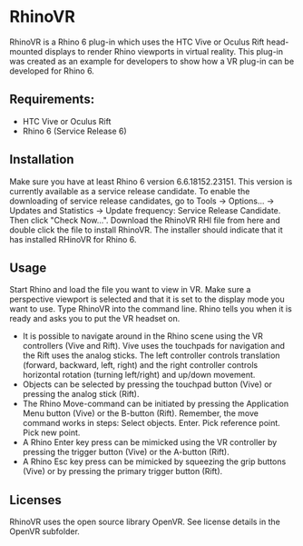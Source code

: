 # RhinoVR

RhinoVR is a Rhino 6 plug-in which uses the HTC Vive or Oculus Rift head-mounted displays to render Rhino viewports in virtual reality. This plug-in was created as an example for developers to show how a VR plug-in can be developed for Rhino 6.

## Requirements:
* HTC Vive or Oculus Rift
* Rhino 6 (Service Release 6)

## Installation
Make sure you have at least Rhino 6 version 6.6.18152.23151. This version is currently available as a service release candidate. To enable the downloading of service release candidates, go to Tools -> Options... -> Updates and Statistics -> Update frequency: Service Release Candidate. Then click "Check Now...". Download the RhinoVR RHI file from here and double click the file to install RhinoVR. The installer should indicate that it has installed RHinoVR for Rhino 6.

## Usage
Start Rhino and load the file you want to view in VR. Make sure a perspective viewport is selected and that it is set to the display mode you want to use. Type RhinoVR into the command line. Rhino tells you when it is ready and asks you to put the VR headset on.

* It is possible to navigate around in the Rhino scene using the VR controllers (Vive and Rift). Vive uses the touchpads for navigation and the Rift uses the analog sticks. The left controller controls translation (forward, backward, left, right) and the right controller controls horizontal rotation (turning left/right) and up/down movement.
* Objects can be selected by pressing the touchpad button (Vive) or pressing the analog stick (Rift).
* The Rhino Move-command can be initiated by pressing the Application Menu button (Vive) or the B-button (Rift). Remember, the move command works in steps: Select objects. Enter. Pick reference point. Pick new point.
* A Rhino Enter key press can be mimicked using the VR controller by pressing the trigger button (Vive) or the A-button (Rift).
* A Rhino Esc key press can be mimicked by squeezing the grip buttons (Vive) or by pressing the primary trigger button (Rift).

## Licenses
RhinoVR uses the open source library OpenVR. See license details in the OpenVR subfolder.

